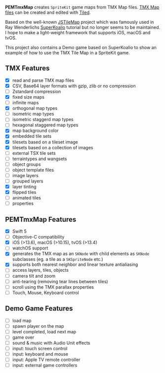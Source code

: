 **PEMTmxMap** creates `SpriteKit` game maps from TMX Map files. [TMX Map files][tmx-map-url] can be created and edited with [Tiled][tiled-url].

Based on the well-known [JSTileMap][jstilemap-url] project which was famously used in Ray Wenderlichs [SuperKoalio][superkoalio-url] tutorial but no longer seems to be maintained. I hope to make a light-weight framework that supports iOS, macOS and tvOS.

This project also contains a Demo game based on SuperKoalio to show an example of how to use the TMX Tile Map in a SpriteKit game.

## TMX Features

- [X] read and parse TMX map files
- [X] CSV, Base64 layer formats with gzip, zlib or no compression
- [ ] Zstandard compression 
- [X] fixed size maps
- [ ] infinite maps
- [X] orthogonal map types
- [ ] isometric map types
- [ ] isometric staggerd map types
- [ ] hexagonal staggered map types
- [X] map background color
- [X] embedded tile sets
- [X] tilesets based on a tileset image
- [X] tilesets based on a collection of images
- [ ] external TSX tile sets
- [ ] terraintypes and wangsets
- [ ] object groups
- [ ] object template files
- [ ] image layers
- [ ] grouped layers
- [X] layer tinting
- [X] flipped tiles
- [ ] animated tiles
- [ ] properties

## PEMTmxMap Features

- [X] Swift 5
- [ ] Objective-C compatibility
- [X] iOS (>13.6), macOS (>10.15), tvOS (>13.4)
- [ ] watchOS support
- [X] generates the TMX map as an `SKNode` with child elements as `SKNode` subclasses (eg. a tile as a `SKSpriteNode` etc.)
- [X] supports both nearest neighbor and linear texture antialiasing
- [ ] access layers, tiles, objects
- [ ] camera tilt and zoom
- [ ] anti-tearing (removing tear lines between tiles)
- [ ] scroll using the TMX parallax properties
- [ ] Touch, Mouse, Keyboard control

## Demo Game Features
- [ ] load map
- [ ] spawn player on the map
- [ ] level completed, load next map
- [ ] game over
- [ ] sound & music with Audio Unit effects
- [ ] input: touch screen control
- [ ] input: keyboard and mouse
- [ ] input: Apple TV remote controller
- [ ] input: external game controllers

[tmx-map-url]:https://doc.mapeditor.org/en/stable/reference/tmx-map-format/#
[tiled-url]:http://www.mapeditor.org
[jstilemap-url]:https://github.com/slycrel/JSTileMap
[superkoalio-url]:https://www.raywenderlich.com/2891-how-to-make-a-platform-game-like-super-mario-brothers-part-1

